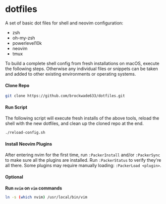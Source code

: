 # dotfiles
A set of basic dot files for shell and neovim configuration: 

- zsh
- oh-my-zsh
- powerlevel10k
- neovim
- tmux

To build a complete shell config from fresh installations on macOS, execute the following steps. Otherwise any individual files or snippets can be taken and added to other existing environments or operating systems.

#### Clone Repo
```bash
git clone https://github.com/brockwade633/dotfiles.git
```

#### Run Script
The following script will execute fresh installs of the above tools, reload the shell with the new dotfiles, and clean up the cloned repo at the end.
```bash
./reload-config.sh
```

#### Install Neovim Plugins
After entering nvim for the first time, run `:PackerInstall` and/or `:PackerSync` to make sure all the plugins are installed. Run `:PackerStatus` to verify they're all there. Some plugins may require manually loading: `:PackerLoad <plugin>`.

#### Optional
**Run `nvim` on `vim` commands**
```bash
ln -s (which nvim) /usr/local/bin/vim
```
